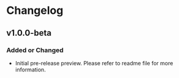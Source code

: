 # Changelog

## v1.0.0-beta

### Added or Changed

- Initial pre-release preview. Please refer to readme file for more information.
